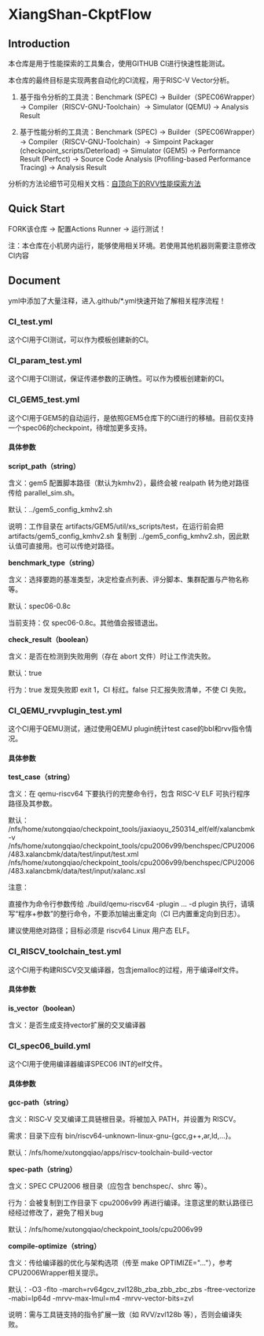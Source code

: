 # XiangShan-CkptFlow

## Introduction

本仓库是用于性能探索的工具集合，使用GITHUB CI进行快速性能测试。

本仓库的最终目标是实现两套自动化的CI流程，用于RISC-V Vector分析。

1. 基于指令分析的工具流：Benchmark (SPEC) → Builder（SPEC06Wrapper）→ Compiler（RISCV-GNU-Toolchain）→ Simulator (QEMU) → Analysis Result

2. 基于性能分析的工具流：Benchmark (SPEC) → Builder（SPEC06Wrapper）→ Compiler（RISCV-GNU-Toolchain）→ Simpoint Packager (checkpoint_scripts/Deterload) → Simulator (GEM5) → Performance Result (Perfcct) → Source Code Analysis (Profiling-based Performance Tracing) → Analysis Result

分析的方法论细节可见相关文档：[自顶向下的RVV性能探索方法](https://bosc.yuque.com/yny0gi/sggyey/zh9o66kfo01asx5n)

## Quick Start

FORK该仓库 → 配置Actions Runner → 运行测试！

注：本仓库在小机房内运行，能够使用相关环境。若使用其他机器则需要注意修改CI内容

## Document

yml中添加了大量注释，进入.github/*.yml快速开始了解相关程序流程！

### CI_test.yml

这个CI用于CI测试，可以作为模板创建新的CI。

### CI_param_test.yml

这个CI用于CI测试，保证传递参数的正确性。可以作为模板创建新的CI。

### CI_GEM5_test.yml

这个CI用于GEM5的自动运行，是依照GEM5仓库下的CI进行的移植。目前仅支持一个spec06的checkpoint，待增加更多支持。

#### 具体参数

**script_path（string）**

含义：gem5 配置脚本路径（默认为kmhv2），最终会被 realpath 转为绝对路径传给 parallel_sim.sh。

默认：../gem5_config_kmhv2.sh

说明：工作目录在 artifacts/GEM5/util/xs_scripts/test，在运行前会把 artifacts/gem5_config_kmhv2.sh 复制到 ../gem5_config_kmhv2.sh，因此默认值可直接用。也可以传绝对路径。

**benchmark_type（string）**

含义：选择要跑的基准类型，决定检查点列表、评分脚本、集群配置与产物名称等。

默认：spec06-0.8c

当前支持：仅 spec06-0.8c。其他值会报错退出。

**check_result（boolean）**

含义：是否在检测到失败用例（存在 abort 文件）时让工作流失败。

默认：true

行为：true 发现失败即 exit 1，CI 标红。false 只汇报失败清单，不使 CI 失败。

### CI_QEMU_rvvplugin_test.yml

这个CI用于QEMU测试，通过使用QEMU plugin统计test case的bbl和rvv指令情况。

#### 具体参数

**test_case（string）**

含义：在 qemu-riscv64 下要执行的完整命令行，包含 RISC-V ELF 可执行程序路径及其参数。

默认：
/nfs/home/xutongqiao/checkpoint_tools/jiaxiaoyu_250314_elf/elf/xalancbmk -v /nfs/home/xutongqiao/checkpoint_tools/cpu2006v99/benchspec/CPU2006/483.xalancbmk/data/test/input/test.xml /nfs/home/xutongqiao/checkpoint_tools/cpu2006v99/benchspec/CPU2006/483.xalancbmk/data/test/input/xalanc.xsl

注意：

直接作为命令行参数传给 ./build/qemu-riscv64 -plugin ... -d plugin 执行，请填写“程序+参数”的整行命令，不要添加输出重定向（CI 已内置重定向到日志）。

建议使用绝对路径；目标必须是 riscv64 Linux 用户态 ELF。

### CI_RISCV_toolchain_test.yml

这个CI用于构建RISCV交叉编译器，包含jemalloc的过程，用于编译elf文件。

#### 具体参数

**is_vector（boolean）**

含义：是否生成支持vector扩展的交叉编译器

### CI_spec06_build.yml

这个CI用于使用编译器编译SPEC06 INT的elf文件。

#### 具体参数

**gcc-path（string）**

含义：RISC‑V 交叉编译工具链根目录。将被加入 PATH，并设置为 RISCV。

需求：目录下应有 bin/riscv64-unknown-linux-gnu-{gcc,g++,ar,ld,...}。

默认：/nfs/home/xutongqiao/apps/riscv-toolchain-build-vector

**spec-path（string）**

含义：SPEC CPU2006 根目录（应包含 benchspec/、shrc 等）。

行为：会被复制到工作目录下 cpu2006v99 再进行编译。注意这里的默认路径已经经过修改了，避免了相关bug

默认：/nfs/home/xutongqiao/checkpoint_tools/cpu2006v99

**compile-optimize（string）**

含义：传给编译器的优化与架构选项（传至 make OPTIMIZE="..."），参考CPU2006Wrapper相关提示。

默认：-O3 -flto -march=rv64gcv_zvl128b_zba_zbb_zbc_zbs -ftree-vectorize -mabi=lp64d -mrvv-max-lmul=m4 -mrvv-vector-bits=zvl

说明：需与工具链支持的指令扩展一致（如 RVV/zvl128b 等），否则会编译失败。